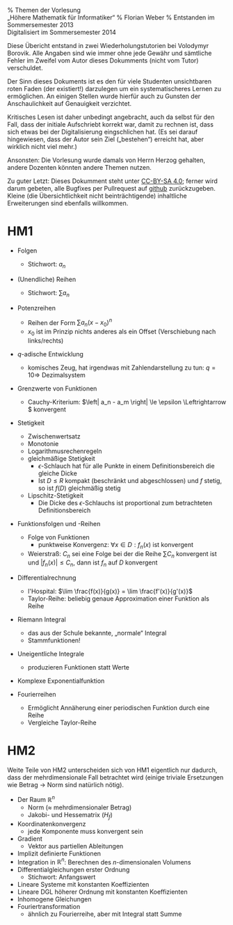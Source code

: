 % Themen der Vorlesung \
  „Höhere Mathematik für Informatiker“
% Florian Weber
% Entstanden im Sommersemester 2013\
  Digitalisiert im Sommersemester 2014

Diese Übericht entstand in zwei Wiederholungstutorien bei Volodymyr Borovik. Alle Angaben sind wie immer ohne
jede Gewähr und sämtliche Fehler im Zweifel vom Autor dieses Dokumments (nicht vom Tutor) verschuldet.

Der Sinn dieses Dokuments ist es den für viele Studenten unsichtbaren roten Faden (der existiert!)
darzulegen um ein systematischeres Lernen zu ermöglichen. An einigen Stellen wurde hierfür auch zu Gunsten
der Anschaulichkeit auf Genauigkeit verzichtet.

Kritisches Lesen ist daher unbedingt angebracht, auch da selbst für den Fall, dass der initiale
Aufschriebt korrekt war, damit zu rechnen ist, dass sich etwas
bei der Digitalisierung eingschlichen hat. (Es sei darauf hingewiesen, dass der Autor sein Ziel
(„bestehen“) erreicht hat, aber wirklich nicht viel mehr.)

Ansonsten: Die Vorlesung wurde damals von Herrn Herzog gehalten, andere Dozenten könnten andere Themen nutzen.

Zu guter Letzt: Dieses Dokumment steht unter [CC-BY-SA 4.0](https://creativecommons.org/licenses/by-sa/4.0/);
ferner wird darum gebeten, alle Bugfixes per Pullrequest auf [github](https://github.com/Florianjw/HM-Uebersicht)
zurückzugeben. Kleine (die Übersichtlichkeit nicht beinträchtigende) inhaltliche Erweiterungen sind
ebenfalls willkommen.

HM1
===

* Folgen
	* Stichwort: $a_n$
* (Unendliche) Reihen
	* Stichwort: $\sum a_n$
* Potenzreihen
	* Reihen der Form $\sum a_n (x - x_0)^n$
	* $x_0$ ist im Prinzip nichts anderes als ein Offset (Verschiebung nach links/rechts)
* $q$-adische Entwicklung
	* komisches Zeug, hat irgendwas mit Zahlendarstellung zu tun: $q = 10 \Rightarrow$ Dezimalsystem
* Grenzwerte von Funktionen
	* Cauchy-Kriterium: $\left| a_n - a_m \right| \le \epsilon \Leftrightarrow $ konvergent
* Stetigkeit
	* Zwischenwertsatz
	* Monotonie
	* Logarithmusrechenregeln
	* gleichmäßige Stetigkeit
		* $\epsilon$-Schlauch hat für alle Punkte in einem Definitionsbereich die gleiche Dicke
		* Ist $D \le R$ kompakt (beschränkt und abgeschlossen) und $f$ stetig, so ist $f(D)$ gleichmäßig stetig
	* Lipschitz-Stetigkeit
		* Die Dicke des $\epsilon$-Schlauchs ist proportional zum betrachteten Definitionsbereich
	
* Funktionsfolgen und -Reihen
	* Folge von Funktionen
		* punktweise Konvergenz: $\forall x \in D: f_n(x)$ ist konvergent
	* Weierstraß: $C_n$ sei eine Folge bei der die Reihe $\sum C_n$ konvergent ist und
	  $\left|f_n(x)\right|\le C_n$, dann ist $f_n$ auf $D$ konvergent
* Differentialrechnung
	* l'Hospital: $\lim \frac{f(x)}{g(x)} = \lim \frac{f'(x)}{g'(x)}$
	* Taylor-Reihe: beliebig genaue Approximation einer Funktion als Reihe
* Riemann Integral
	* das aus der Schule bekannte, „normale“ Integral
	* Stammfunktionen!
* Uneigentliche Integrale
	* produzieren Funktionen statt Werte
* Komplexe Exponentialfunktion
* Fourierreihen
	* Ermöglicht Annäherung einer periodischen Funktion durch eine Reihe
	* Vergleiche Taylor-Reihe

HM2
===

Weite Teile von HM2 unterscheiden sich von HM1 eigentlich nur dadurch, dass der mehrdimensionale Fall
betrachtet wird (einige triviale Ersetzungen wie Betrag $\rightarrow$ Norm sind natürlich nötig).

* Der Raum $\mathbb{R}^n$
	* Norm ($\approx$ mehrdimensionaler Betrag)
	* Jakobi- und Hessematrix ($H_f$)
* Koordinatenkonvergenz
	* jede Komponente muss konvergent sein
* Gradient
	* Vektor aus partiellen Ableitungen
* Implizit definierte Funktionen
* Integration in $\mathbb{R}^n$: Berechnen des $n$-dimensionalen Volumens
* Differentialgleichungen erster Ordnung
	* Stichwort: Anfangswert
* Lineare Systeme mit konstanten Koeffizienten
* Lineare DGL höherer Ordnung mit konstanten Koeffizienten
* Inhomogene Gleichungen
* Fouriertransformation
	* ähnlich zu Fourierreihe, aber mit Integral statt Summe
